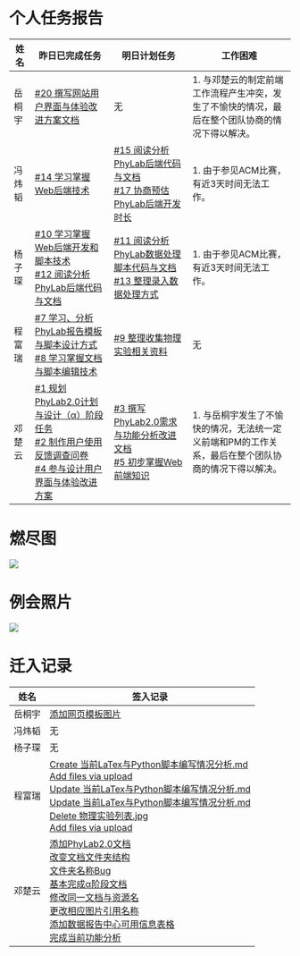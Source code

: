 # 个人任务报告

| 姓名 | 昨日已完成任务 | 明日计划任务 | 工作困难 |
| --- | --- | --- | --- |
| 岳桐宇 | [#20 撰写网站用户界面与体验改进方案文档](https://github.com/default1406/PhyLab/issues/20) | 无 | 1. 与邓楚云的制定前端工作流程产生冲突，发生了不愉快的情况，最后在整个团队协商的情况下得以解决。 |
| 冯炜韬 | [#14 学习掌握Web后端技术](https://github.com/default1406/PhyLab/issues/14) | [#15 阅读分析PhyLab后端代码与文档](https://github.com/default1406/PhyLab/issues/15)<br/>[#17 协商预估PhyLab后端开发时长](https://github.com/default1406/PhyLab/issues/17) | 1. 由于参见ACM比赛，有近3天时间无法工作。 |
| 杨子琛 | [#10 学习掌握Web后端开发和脚本技术](https://github.com/default1406/PhyLab/issues/10)<br/>[#12 阅读分析PhyLab后端代码与文档](https://github.com/default1406/PhyLab/issues/12) | [#11 阅读分析PhyLab数据处理脚本代码与文档](阅读分析PhyLab数据处理脚本代码与文档)<br/>[#13 整理录入数据处理方式](https://github.com/default1406/PhyLab/issues/13) | 1. 由于参见ACM比赛，有近3天时间无法工作。 |
| 程富瑞 | [#7 学习、分析PhyLab报告模板与脚本设计方式](https://github.com/default1406/PhyLab/issues/7)<br/>[#8 学习掌握文档与脚本编辑技术](https://github.com/default1406/PhyLab/issues/8) | [#9 整理收集物理实验相关资料](https://github.com/default1406/PhyLab/issues/9) | 无 |
| 邓楚云 | [#1 规划PhyLab2.0计划与设计（α）阶段任务](https://github.com/default1406/PhyLab/issues/1)<br/>[#2 制作用户使用反馈调查问卷](https://github.com/default1406/PhyLab/issues/2)<br/>[#4 参与设计用户界面与体验改进方案](https://github.com/default1406/PhyLab/issues/4) | [#3 撰写PhyLab2.0需求与功能分析改进文档](https://github.com/default1406/PhyLab/issues/3)<br/>[#5 初步掌握Web前端知识](https://github.com/default1406/PhyLab/issues/5) | 1. 与岳桐宇发生了不愉快的情况，无法统一定义前端和PM的工作关系，最后在整个团队协商的情况下得以解决。 |

# 燃尽图

![](https://github.com/default1406/PhyLab/blob/master/Docs/PhyLab2.0/Alpha/Resources/%E7%87%83%E5%B0%BD%E5%9B%BE20161017.png?raw=true)

# 例会照片

![](https://github.com/default1406/PhyLab/blob/master/Docs/PhyLab2.0/Alpha/Resources/Scrum%E4%BE%8B%E4%BC%9A20161017.JPG?raw=true)

# 迁入记录

| 姓名 | 签入记录 |
| --- | --- |
| 岳桐宇 | [添加网页模板图片](https://github.com/default1406/PhyLab/commit/e9de8a4a375e9bcd04f2ade715f8a1a5b81441c8) |
| 冯炜韬 | 无 |
| 杨子琛 | 无 |
| 程富瑞 | [Create 当前LaTex与Python脚本编写情况分析.md](https://github.com/default1406/PhyLab/commit/c3f33bf429c6e947c3c1e1133cea9bd13ed15e52)<br/>[Add files via upload](https://github.com/default1406/PhyLab/commit/d7878fd12e7075ce15075a2a69578507cc7cb76a)<br/>[Update 当前LaTex与Python脚本编写情况分析.md ](https://github.com/default1406/PhyLab/commit/9c8b4f6fec3a74594ebb933492b391d3be31852f)<br/>[Update 当前LaTex与Python脚本编写情况分析.md ](https://github.com/default1406/PhyLab/commit/69924d4d5a526a6c0497d7dffbc3e5b380e5a12d)<br/>[Delete 物理实验列表.jpg](https://github.com/default1406/PhyLab/commit/3857a5b0ff63e35d1e2df13e35feefac7141149a)<br/>[Add files via upload ](https://github.com/default1406/PhyLab/commit/7333aacab975b8910a4716e71f0aa758c3485185) |
| 邓楚云 | [添加PhyLab2.0文档](https://github.com/default1406/PhyLab/commit/880650e8d8e39735f474f10f8da61889b95b52c2)<br/>[改变文档文件夹结构](https://github.com/default1406/PhyLab/commit/f6c77737596247e7853922425eafb8884e7bb602)<br/>[文件夹名称Bug](https://github.com/default1406/PhyLab/commit/8b562504f0ac691bacfa9f10a288356651859219)<br/>[基本完成α阶段文档](https://github.com/default1406/PhyLab/commit/d9fc5acaa3c23052f70879feec37f7231a3ecd31)<br/>[修改同一文档与资源名](https://github.com/default1406/PhyLab/commit/80ed0b242b859c0f40bcc2ead6270fe9a58afee4)<br/>[更改相应图片引用名称](https://github.com/default1406/PhyLab/commit/61b12ca6abbcb2cd6f3eb0c047a0348bd3dc41cd)<br/>[添加数据报告中心可用信息表格](https://github.com/default1406/PhyLab/commit/6f69152ae9f67e3a2b4049c317d9b733c27e3c1a)<br/>[完成当前功能分析](https://github.com/default1406/PhyLab/commit/9387512bfb0f7bfdd2b068fa29a355dab0fbd5e3) |